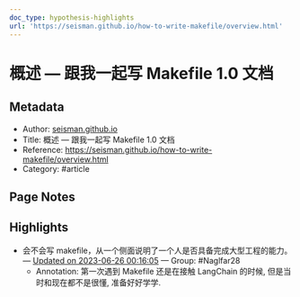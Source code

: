 ```yaml
---
doc_type: hypothesis-highlights
url: 'https://seisman.github.io/how-to-write-makefile/overview.html'
---
```


# 概述 — 跟我一起写 Makefile 1.0 文档

## Metadata
- Author: [seisman.github.io]()
- Title: 概述 — 跟我一起写 Makefile 1.0 文档
- Reference: <https://seisman.github.io/how-to-write-makefile/overview.html>
- Category: #article

## Page Notes
## Highlights
- 会不会写 makefile，从一个侧面说明了一个人是否具备完成大型工程的能力。 — [Updated on 2023-06-26 00:16:05](https://hyp.is/ldGzMhNzEe6vm3uEqG9TsQ/seisman.github.io/how-to-write-makefile/overview.html) — Group: #Naglfar28 
	- Annotation: 第一次遇到 Makefile 还是在接触 LangChain 的时候, 但是当时和现在都不是很懂, 准备好好学学.

